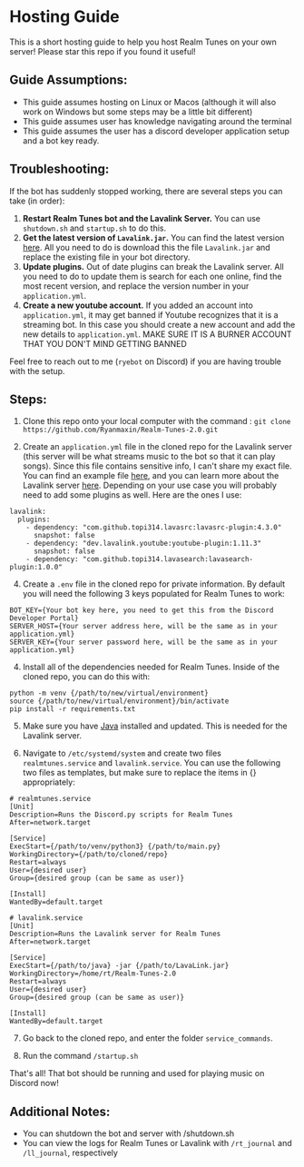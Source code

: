 # Hosting Guide

This is a short hosting guide to help you host Realm Tunes on your own server! Please star this repo if you found it useful!

## Guide Assumptions:

- This guide assumes hosting on Linux or Macos (although it will also work on Windows but some steps may be a little bit different)
- This guide assumes user has knowledge navigating around the terminal
- This guide assumes the user has a discord developer application setup and a bot key ready.

## Troubleshooting:

If the bot has suddenly stopped working, there are several steps you can take (in order):

1. **Restart Realm Tunes bot and the Lavalink Server.** You can use `shutdown.sh` and `startup.sh` to do this.
2. **Get the latest version of `Lavalink.jar`.** You can find the latest version [here](https://github.com/lavalink-devs/Lavalink/releases). All you need to do is download this the file `Lavalink.jar` and replace the existing file in your bot directory.
3. **Update plugins.** Out of date plugins can break the Lavalink server. All you need to do to update them is search for each one online, find the most recent version, and replace the version number in your `application.yml`.
4. **Create a new youtube account.** If you added an account into `application.yml`, it may get banned if Youtube recognizes that it is a streaming bot. In this case you should create a new account and add the new details to `application.yml`. MAKE SURE IT IS A BURNER ACCOUNT THAT YOU DON'T MIND GETTING BANNED 

Feel free to reach out to me (`ryebot` on Discord) if you are having trouble with the setup.

## Steps:

1. Clone this repo onto your local computer with the command :
   `git clone https://github.com/Ryanmaxin/Realm-Tunes-2.0.git`

2. Create an `application.yml` file in the cloned repo for the Lavalink server (this server will be what streams music to the bot so that it can play songs). Since this file contains sensitive info, I can't share my exact file. You can find an example file [here](https://github.com/lavalink-devs/Lavalink/blob/master/LavalinkServer/application.yml.example), and you can learn more about the Lavalink server [here](https://github.com/lavalink-devs/Lavalink). Depending on your use case you will probably need to add some plugins as well. Here are the ones I use:
```
lavalink:
  plugins:
    - dependency: "com.github.topi314.lavasrc:lavasrc-plugin:4.3.0"
      snapshot: false
    - dependency: "dev.lavalink.youtube:youtube-plugin:1.11.3"
      snapshot: false
    - dependency: "com.github.topi314.lavasearch:lavasearch-plugin:1.0.0"
```

4. Create a `.env` file in the cloned repo for private information. By default you will need the following 3 keys populated for Realm Tunes to work:

```
BOT_KEY={Your bot key here, you need to get this from the Discord Developer Portal}
SERVER_HOST={Your server address here, will be the same as in your application.yml}
SERVER_KEY={Your server password here, will be the same as in your application.yml}
```

4. Install all of the dependencies needed for Realm Tunes. Inside of the cloned repo, you can do this with:

```
python -m venv {/path/to/new/virtual/environment}
source {/path/to/new/virtual/environment}/bin/activate
pip install -r requirements.txt
```

5. Make sure you have [Java](https://www.java.com/en/) installed and updated. This is needed for the Lavalink server.

6. Navigate to `/etc/systemd/system` and create two files `realmtunes.service` and `lavalink.service`. You can use the following two files as templates, but make sure to replace the items in {} appropriately:

```
# realmtunes.service
[Unit]
Description=Runs the Discord.py scripts for Realm Tunes
After=network.target

[Service]
ExecStart={/path/to/venv/python3} {/path/to/main.py}
WorkingDirectory={/path/to/cloned/repo}
Restart=always
User={desired user}
Group={desired group (can be same as user)}

[Install]
WantedBy=default.target
```

```
# lavalink.service
[Unit]
Description=Runs the Lavalink server for Realm Tunes
After=network.target

[Service]
ExecStart={/path/to/java} -jar {/path/to/LavaLink.jar}
WorkingDirectory=/home/rt/Realm-Tunes-2.0
Restart=always
User={desired user}
Group={desired group (can be same as user)}

[Install]
WantedBy=default.target
```

7. Go back to the cloned repo, and enter the folder `service_commands`.

8. Run the command `/startup.sh`

That's all! That bot should be running and used for playing music on Discord now!

## Additional Notes:

- You can shutdown the bot and server with /shutdown.sh
- You can view the logs for Realm Tunes or Lavalink with `/rt_journal` and `/ll_journal`, respectively


